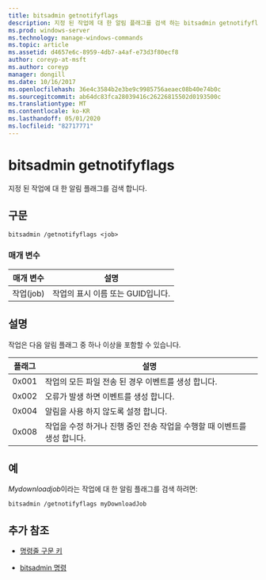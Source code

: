 ```yaml
---
title: bitsadmin getnotifyflags
description: 지정 된 작업에 대 한 알림 플래그를 검색 하는 bitsadmin getnotifyflags 명령에 대 한 참조 항목입니다.
ms.prod: windows-server
ms.technology: manage-windows-commands
ms.topic: article
ms.assetid: d4657e6c-8959-4db7-a4af-e73d3f80ecf8
author: coreyp-at-msft
ms.author: coreyp
manager: dongill
ms.date: 10/16/2017
ms.openlocfilehash: 36e4c3584b2e3be9c9985756aeaec08b40e74b0c
ms.sourcegitcommit: ab64dc83fca28039416c26226815502d0193500c
ms.translationtype: MT
ms.contentlocale: ko-KR
ms.lasthandoff: 05/01/2020
ms.locfileid: "82717771"
---
```

# <a name="bitsadmin-getnotifyflags"></a>bitsadmin getnotifyflags

지정 된 작업에 대 한 알림 플래그를 검색 합니다.

## <a name="syntax"></a>구문

```
bitsadmin /getnotifyflags <job>
```

### <a name="parameters"></a>매개 변수

| 매개 변수 | 설명 |
| -------------- | -------------- |
| 작업(job) | 작업의 표시 이름 또는 GUID입니다. |

## <a name="remarks"></a>설명

작업은 다음 알림 플래그 중 하나 이상을 포함할 수 있습니다.

| 플래그 | 설명 |
| ----- | ----- |
| 0x001 | 작업의 모든 파일 전송 된 경우 이벤트를 생성 합니다. |
| 0x002 | 오류가 발생 하면 이벤트를 생성 합니다. |
| 0x004 | 알림을 사용 하지 않도록 설정 합니다. |
| 0x008 | 작업을 수정 하거나 진행 중인 전송 작업을 수행할 때 이벤트를 생성 합니다. |

## <a name="examples"></a>예

*Mydownloadjob*이라는 작업에 대 한 알림 플래그를 검색 하려면:

```
bitsadmin /getnotifyflags myDownloadJob
```

## <a name="additional-references"></a>추가 참조

- [명령줄 구문 키](command-line-syntax-key.md)

- [bitsadmin 명령](bitsadmin.md)

